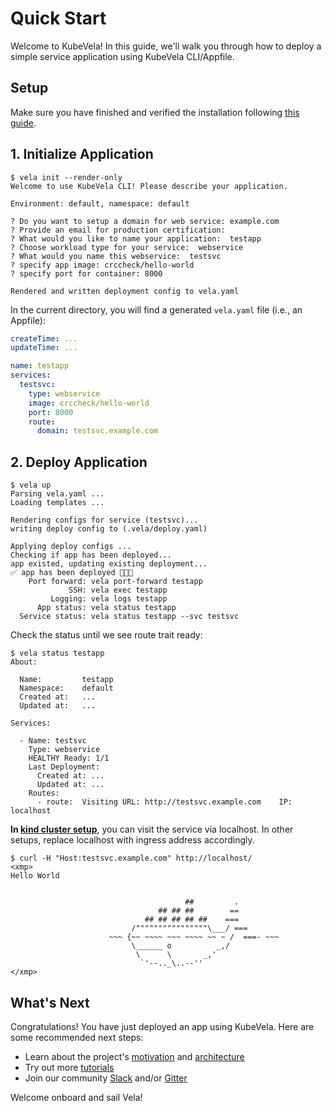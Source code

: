 # Quick Start

Welcome to KubeVela! In this guide, we'll walk you through how to deploy a simple service application using KubeVela CLI/Appfile.

## Setup

Make sure you have finished and verified the installation following [this guide](./install.md).

## 1. Initialize Application

```console
$ vela init --render-only
Welcome to use KubeVela CLI! Please describe your application.

Environment: default, namespace: default

? Do you want to setup a domain for web service: example.com
? Provide an email for production certification:
? What would you like to name your application:  testapp
? Choose workload type for your service:  webservice
? What would you name this webservice:  testsvc
? specify app image: crccheck/hello-world
? specify port for container: 8000

Rendered and written deployment config to vela.yaml
```

In the current directory, you will find a generated `vela.yaml` file (i.e., an Appfile):

```yaml
createTime: ...
updateTime: ...

name: testapp
services:
  testsvc:
    type: webservice
    image: crccheck/hello-world
    port: 8000
    route:
      domain: testsvc.example.com
```

## 2. Deploy Application

```console
$ vela up
Parsing vela.yaml ...
Loading templates ...

Rendering configs for service (testsvc)...
writing deploy config to (.vela/deploy.yaml)

Applying deploy configs ...
Checking if app has been deployed...
app existed, updating existing deployment...
✅ app has been deployed 🚀🚀🚀
    Port forward: vela port-forward testapp
             SSH: vela exec testapp
         Logging: vela logs testapp
      App status: vela status testapp
  Service status: vela status testapp --svc testsvc
```

Check the status until we see route trait ready:
```console
$ vela status testapp
About:

  Name:      	testapp
  Namespace: 	default
  Created at:	...
  Updated at:	...

Services:

  - Name: testsvc
    Type: webservice
    HEALTHY Ready: 1/1
    Last Deployment:
      Created at: ...
      Updated at: ...
    Routes:
      - route: 	Visiting URL: http://testsvc.example.com	IP: localhost
```

**In [kind cluster setup](../../install.md#kind)**, you can visit the service via localhost. In other setups, replace localhost with ingress address accordingly.

```
$ curl -H "Host:testsvc.example.com" http://localhost/
<xmp>
Hello World


                                       ##         .
                                 ## ## ##        ==
                              ## ## ## ## ##    ===
                           /""""""""""""""""\___/ ===
                      ~~~ {~~ ~~~~ ~~~ ~~~~ ~~ ~ /  ===- ~~~
                           \______ o          _,/
                            \      \       _,'
                             `'--.._\..--''
</xmp>
```

## What's Next

Congratulations! You have just deployed an app using KubeVela. Here are some recommended next steps:

- Learn about the project's [motivation](./introduction.md) and [architecture](./design.md)
- Try out more [tutorials](./README.md)
- Join our community [Slack](https://cloud-native.slack.com/archives/C01BLQ3HTJA) and/or [Gitter](https://gitter.im/oam-dev/community)

Welcome onboard and sail Vela!
